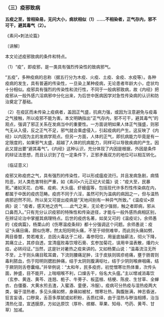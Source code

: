 ### （三）疫邪致病

**五疫之至，皆相染易，无问大小，病状相似（1）……不相染者，正气存内，邪不可干，避其毒气（2）。**

​《素问•刺法论篇》

〔讲解〕

本文论述疫邪致病的条件和特点。

（1）“疫”，即疫邪，是一类具有强烈传染性的致病邪气。

“五疫”，多种疫病的总称（据五行分为木疫、火疫、土疫、金疫、水疫等）。各种疫病的发生，具有普遍的传染性，一旦染上某种疫病，无论患者年龄大小，症状均十分相似。疫邪具有强烈的传染性和流行性，不同于一般病邪致病，故《内经》把疫邪从一般外感六淫病邪中分化出来，为后世中医病因学对急性传染病的认识和防治奠定了基础。

（2）在疫区而未传染上疫病者，盖因正气盛，抗病力强，或因为注意避免与疫毒之气接触，所以疫邪不能为害。本文明确指出“正气存内，邪不可干，避其毒气”的观点，强调了邪正关系在发病当中的重要性。一方面说明如果人体正气强盛，则邪气无从入侵，反之正气不足，邪气就会乘虚侵入，引起疫病的产生。这反映了《内经》以内因为主的发病学观点。但另一方面，人体的正气，即抗病能力毕竟是有一定限度的，如果邪气太盛，超越了人体的抗病能力，同样可以导致疾病的产生。因此又提出要“避其毒气”。《内经》这种认识，充分体现了内因是根据，外因是条件的辩证法思想，而且认识到了在一定条件下，正邪矛盾双方的地位可以相互转化。

〔临证意义〕

疫邪又称疫疠之气，具有强烈的传染性，可以形成瘟疫流行。并且发病急剧，病情险恶，对人类危害特别严重，如《素问•六元正纪大论篇》说：“疫大至，民暴死。”诸如天花、白喉、疫痢、大头瘟、虾蟆瘟等，包括现代许多烈性传染病在内，都属于中医的疫疠范畴。疫疠不同于六淫，虽然可列为温病的病因之一，但与温热病邪迥然不同，所以吴又可提出疫病是“天地间别有一种异气所致。”《温疫论•原病》说：“疫者，感天地之疠气……此气之来，无论老少强弱，触之者即病，邪从口鼻而入。”只有充分认识疫邪的特殊性和传染途径，才能与一般外感热病相区别，在辨证论治中掌握其病理特点。后世的疫疠名著，如吴又可的《温疫论》，余师愚的《疫病篇》，杨栗山的《伤寒温疫条辩》都十分强调这个问题。余师愚说：疫证“头痛目痛，颇似伤寒，然太阳阳明头痛，不至于倾侧难举，而此则头痛如劈，两目昏瞀，势若难支，总因火毒达于二经，毒参阳位，用釜底抽薪法，彻火下降，其痛立止，其疹自透，宜清瘟败毒饮增石膏、玄参加菊花，误用辛温表散，燔灼火焰，必转闷证。”当然，这是针对暑热之疫来讲的。又如杨栗山说：“温毒流注无所不至，上干则头痛目眩耳聋，下流则腰痛足肿，注于皮肤则斑疹疮痛，壅于肠胃则毒利脓血，伤于阳明则腮脸肿痛，结于太阴则腹满呕吐，结于少阴则喉痹咽痛，结于厥阴则舌卷囊缩。”并举例说：“太和年，民多疫疠，初觉憎寒壮热体重，次传头面，肿盛，目不能开，上喘咽喉不利，口燥舌干，俗名大头瘟。”主以增减消毒饮（玄参、黄连、黄芩、连翘、栀子、牛蒡子、板蓝根、桔梗、陈皮、生甘草、全蝉衣、白僵蚕、大黄水煎去渣，入蜜酒、童便，冷服）。疫病可分热疫与湿热疫两大类，偏于湿热者，多见头痛如劈，身痛如被杖，憎寒壮热，胸腹胀满，神志昏迷，狂言妄语，口秽臭，舌苔多厚腻或如积粉，舌质红绎，由于湿热与秽浊相搏，治当清热化湿，宣透膜原，方如达原饮（厚朴、槟榔、草果、知母、芍药、黄芩、甘草）加减。

